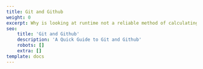 ```yaml
---
title: Git and Github
weight: 0
excerpt: Why is looking at runtime not a reliable method of calculating time complexity?
seo:
    title: 'Git and Github'
    description: 'A Quick Guide to Git and Github'
    robots: []
    extra: []
template: docs
---
```


